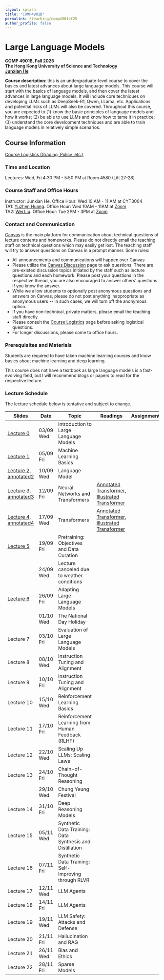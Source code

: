 ```yaml
---
layout: splash
title: "COMP4901B"
permalink: /teaching/comp4901bf25
author_profile: false
---
```


# Large Language Models

**COMP 4901B, Fall 2025**  
**The Hong Kong University of Science and Technology**  
[**Junxian He**](https://jxhe.github.io)

**Course description**: this is an undergraduate-level course to cover the basics and latest advances about large language models. This course will start with the basics of language models, and then cover the latest advances in large language models. It will include core techniques on developing LLMs such as DeepSeek-R1, Qwen, LLama, etc. Applications and potential risks of LLMs will also be covered. Throughout this course, you are expected to (1) know the basic principles of language models and how it works; (2) be able to use LLMs and know how to tame it in practice; (3) understand the core development techniques and are able to train language models in relatively simple scenarios. 

## Course Information

[Course Logistics (Grading, Policy, etc.)](https://docs.google.com/document/d/1mWm_TYYQpD3NpJISlFQGurBIXxWjizEc1zVffIDhiXU/edit?usp=sharing)

### Time and Location
Lectures: Wed, Fri 4:30 PM - 5:50 PM at Room 4580 (Lift 27-28)

### Course Staff and Office Hours
Instructor: Junxian He. Office Hour: Wed 10 AM - 11 AM at CYT3004  
TA1: [Yuzhen Huang](https://hyz17.github.io). Office Hour: Wed 10AM - 11AM at [Zoom](https://hkust.zoom.us/j/99331931281?pwd=FItzByBSb9C6paNhA7P8DfMQ0X33Rw.1)  
TA2: [Wei Liu](https://vpeterv.github.io). Office Hour: Tue 2PM - 3PM at [Zoom](https://hkust.zoom.us/j/8614591591)

### Contact and Communication
[Canvas](https://canvas.ust.hk/courses/64649) is the main platform for communication about technical questions of lecture contents and homeworks. Please do not directly email the teaching staff on technical questions which may easily get lost. The teaching staff will try to answer questions on Canvas in a prompt manner. Some rules:

* All announcements and communications will happen over Canvas
* Please utilize the [Canvas Discussion](https://canvas.ust.hk/courses/64649/discussion_topics) page to ask questions. There are pre-existed discussion topics initiated by the staff such as lecture questions and each homework. Please post your questions in the respective thread, you are also encouraged to answer others' questions if you know the answer.
* While we allow students to optionally post anonymous questions and answers on Canvas, please do not post anything inappropriate as anonymous users -- in such cases, we will turn off the anonymous option.  
* If you have non-technical, private matters, please email the teaching staff directly.
* Please consult the [Course Logistics](https://docs.google.com/document/d/1mWm_TYYQpD3NpJISlFQGurBIXxWjizEc1zVffIDhiXU/edit?usp=sharing) page before asking logistical questions.
* For longer discussions, please come to office hours.

### Prerequisites and Materials
Students are required to have taken machine learning courses and know basics about machine learning and deep learning.

This course does not have a textbook as large language models is a fast-evolving field, but I will recommend blogs or papers to read for the respective lecture. 

### Lecture Schedule
The lecture schedule below is tentative and subject to change.

| Slides     | Date      | Topic                                     | Readings | Assignments |
|------------|-----------|-------------------------------------------|----------|-------------|
| [Lecture 0](/teaching/comp4901Bf25/lecture0.pdf)  | 03/09 Wed | Introduction to Large Language Models     |          |             |
| [Lecture 1](/teaching/comp4901Bf25/lecture1.pdf)  | 05/09 Fri | Machine Learning Basics                     |          |             |
| [Lecture 2](/teaching/comp4901Bf25/lecture2.pdf), [annotated2](/teaching/comp4901Bf25/lecture2_annotated.pdf)  | 10/09 Wed | Language Model                   |          |             |
| [Lecture 3](/teaching/comp4901Bf25/lecture3.pdf), [annotated3](/teaching/comp4901Bf25/lecture3_annotated.pdf)  | 12/09 Fri | Neural Networks and Transformers   |   [Annotated Transformer](https://nlp.seas.harvard.edu/annotated-transformer/), [Illustrated Transformer](https://jalammar.github.io/illustrated-transformer/)       |             |
| [Lecture 4](/teaching/comp4901Bf25/lecture4_transformer.pdf), [annotated4](/teaching/comp4901Bf25/lecture4_transformer_annotated.pdf)  | 17/09 Wed | Transformers |   [Annotated Transformer](https://nlp.seas.harvard.edu/annotated-transformer/), [Illustrated Transformer](https://jalammar.github.io/illustrated-transformer/)       |             |
| [Lecture 5](/teaching/comp4901Bf25/lecture5_pretraining.pdf)  | 19/09 Fri | Pretraining: Objectives and Data Curation                                      |          |             |
|            | 24/09 Wed | Lecture canceled due to weather conditions                                        |          |             |
| [Lecture 6](/teaching/comp4901Bf25/lecture6_finetune.pdf) | 26/09 Fri | Adapting Large Language Models                                      |          |             |
|            | 01/10 Wed | The National Day Holiday                  |          |             |
| Lecture 7  | 03/10 Fri | Evaluation of Large Language Models                        |          |             |
| Lecture 8  | 08/10 Wed | Instruction Tuning and Alignment                    |          |             |
| Lecture 9  | 10/10 Fri | Instruction Tuning and Alignment   |          |             |
| Lecture 10 | 15/10 Wed | Reinforcement Learning Basics                          |          |             |
| Lecture 11 | 17/10 Fri | Reinforcement Learning from Human Feedback (RLHF)                 |          |             |
| Lecture 12 | 22/10 Wed | Scaling Up LLMs: Scaling Laws                                     |          |             |
| Lecture 13 | 24/10 Fri | Chain-of-Thought Reasoning                           |          |             |
|            | 29/10 Wed | Chung Yeung Festival                     |          |             |
| Lecture 14 | 31/10 Fri | Deep Reasoning Models          |          |             |
| Lecture 15 | 05/11 Wed | Synthetic Data Training: Data Synthesis and Distillation                                      |          |             |
| Lecture 16 | 07/11 Fri | Synthetic Data Training: Self-Improving through RLVR                                     |          |             |
| Lecture 17 | 12/11 Wed | LLM Agents         |          |             |
| Lecture 18 | 14/11 Fri | LLM Agents                     |          |             |
| Lecture 19 | 19/11 Wed | LLM Safety: Attacks and Defense     |          |             |
| Lecture 20 | 21/11 Fri | Hallucination and RAG                  |          |             |
| Lecture 21 | 26/11 Wed | Bias and Ethics             |          |             |
| Lecture 22 | 28/11 Fri | Sparse Models                    |          |             |




